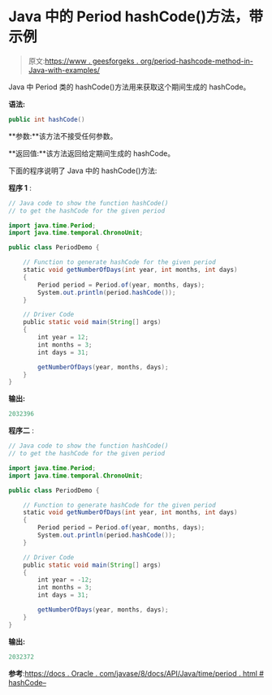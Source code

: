 # Java 中的 Period hashCode()方法，带示例

> 原文:[https://www . geesforgeks . org/period-hashcode-method-in-Java-with-examples/](https://www.geeksforgeeks.org/period-hashcode-method-in-java-with-examples/)

Java 中 Period 类的 hashCode()方法用来获取这个期间生成的 hashCode。

**语法:**

```java
public int hashCode()
```

**参数:**该方法不接受任何参数。

**返回值:**该方法返回给定期间生成的 hashCode。

下面的程序说明了 Java 中的 hashCode()方法:

**程序 1** :

```java
// Java code to show the function hashCode()
// to get the hashCode for the given period

import java.time.Period;
import java.time.temporal.ChronoUnit;

public class PeriodDemo {

    // Function to generate hashCode for the given period
    static void getNumberOfDays(int year, int months, int days)
    {
        Period period = Period.of(year, months, days);
        System.out.println(period.hashCode());
    }

    // Driver Code
    public static void main(String[] args)
    {
        int year = 12;
        int months = 3;
        int days = 31;

        getNumberOfDays(year, months, days);
    }
}
```

**输出:**

```java
2032396

```

**程序二** :

```java
// Java code to show the function hashCode()
// to get the hashCode for the given period

import java.time.Period;
import java.time.temporal.ChronoUnit;

public class PeriodDemo {

    // Function to generate hashCode for the given period
    static void getNumberOfDays(int year, int months, int days)
    {
        Period period = Period.of(year, months, days);
        System.out.println(period.hashCode());
    }

    // Driver Code
    public static void main(String[] args)
    {
        int year = -12;
        int months = 3;
        int days = 31;

        getNumberOfDays(year, months, days);
    }
}
```

**输出:**

```java
2032372

```

**参考**:[https://docs . Oracle . com/javase/8/docs/API/Java/time/period . html # hashCode–](https://docs.oracle.com/javase/8/docs/api/java/time/Period.html#hashCode--)